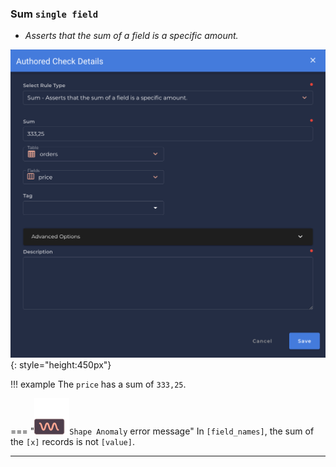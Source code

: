 ### Sum <spam id='single-field'>`single field`</spam>
* *Asserts that the sum of a field is a specific amount.*

![Screenshot](../assets/checks/rule-types/sum-check.png){: style="height:450px"}

!!! example
    The `price` has a sum of `333,25`.

=== "![Screenshot](../assets/checks/rule-types/icons/icon-shape-anomaly-dark.svg)`Shape Anomaly` error message"
    In `[field_names]`, the sum of the `[x]` records is not `[value]`.

---